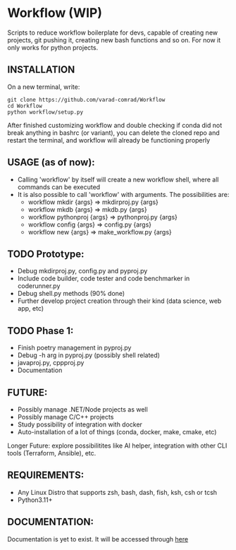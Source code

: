 # Workflow (WIP)
Scripts to reduce workflow boilerplate for devs, capable of creating new projects, git pushing it, creating new bash functions and so on. For now it only works for python projects.


## INSTALLATION

On a new terminal, write:
```shell
git clone https://github.com/varad-comrad/Workflow
cd Workflow
python workflow/setup.py
```

After finished customizing workflow and double checking if conda did not break anything in bashrc (or variant), you can delete the cloned repo and restart the terminal, and workflow will already be functioning properly

## USAGE (as of now):
- Calling 'workflow' by itself will create a new workflow shell, where all commands can be executed
- It is also possible to call 'workflow' with arguments. The possibilities are:
    - workflow mkdir {args} => mkdirproj.py {args}
    - workflow mkdb {args} => mkdb.py {args}
    - workflow pythonproj {args} => pythonproj.py {args}
    - workflow config {args} => config.py {args}
    - workflow new {args} => make_workflow.py {args}

## TODO Prototype:

- Debug mkdirproj.py, config.py and pyproj.py
- Include code builder, code tester and code benchmarker in coderunner.py
- Debug shell.py methods (90% done)
- Further develop project creation through their kind (data science, web app, etc)

## TODO Phase 1:

- Finish poetry management in pyproj.py
- Debug -h arg in pyproj.py (possibly shell related)
- javaproj.py, cppproj.py
- Documentation

## FUTURE:

- Possibly manage .NET/Node projects as well
- Possibly manage C/C++ projects
- Study possibility of integration with docker
- Auto-installation of a lot of things (conda, docker, make, cmake, etc)

Longer Future: explore possibilitites like AI helper, integration with other CLI tools (Terraform, Ansible), etc.

## REQUIREMENTS:


- Any Linux Distro that supports zsh, bash, dash, fish, ksh, csh or tcsh<!--.  If you're still using other low tier OS, do yourself a favor  -->
- Python3.11+

## DOCUMENTATION: 

Documentation is yet to exist. It will be accessed through [here](https://github.com/varad-comrad/Workflow/docs)

